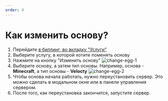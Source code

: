 ```yaml
---
order: 4
---
```


# Как изменить основу?

1. Перейдите [в биллинг, во вкладку "Услуги"](https://play2go.cloud/me)
2. Выберите услугу, в которой хотите поменять основу
3. Нажмите на кнопку "Изменить основу"
   ![change-egg-1](/change-egg/1.png)
4. Выберите основу, а затем тип основы. Например, основа - **Minecraft**, а тип основы - **Velocty**
   ![change-egg-2](/change-egg/2.png)
5. Чтобы основа начала работать, нужно переустановить сервер. Это можно сделать в модальном окне или в панели управления сервером.
6. После того, как переустановка закончится, запустите сервер.
